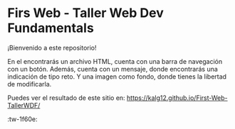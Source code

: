# Firs Web - Taller Web Dev Fundamentals

¡Bienvenido a este repositorio!

En el encontrarás un archivo HTML, cuenta con una barra de navegación con un botón. Además, cuenta con un mensaje, donde encontrarás una indicación de tipo reto. Y una imagen como fondo, donde tienes la libertad de modificarla.

Puedes ver el resultado de este sitio en: https://kalg12.github.io/First-Web-TallerWDF/

:tw-1f60e:
